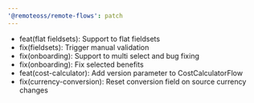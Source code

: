 ```yaml
---
'@remoteoss/remote-flows': patch
---
```


- feat(flat fieldsets): Support to flat fieldsets
- fix(fieldsets): Trigger manual validation
- fix(onboarding): Support to multi select and bug fixing
- fix(onboarding): Fix selected benefits
- feat(cost-calculator): Add version parameter to CostCalculatorFlow
- fix(currency-conversion): Reset conversion field on source currency changes
